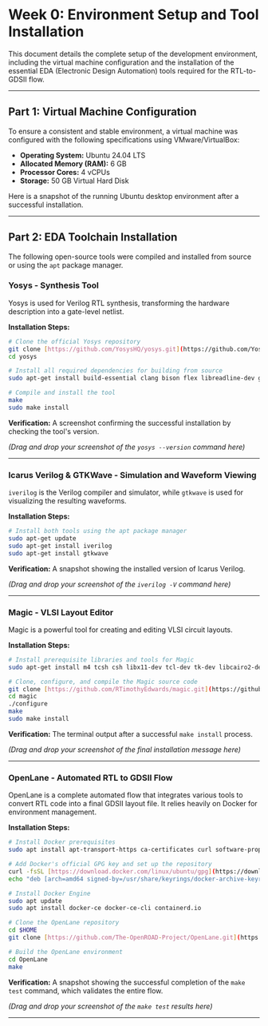 # Week 0: Environment Setup and Tool Installation

This document details the complete setup of the development environment, including the virtual machine configuration and the installation of the essential EDA (Electronic Design Automation) tools required for the RTL-to-GDSII flow.

---

## Part 1: Virtual Machine Configuration

To ensure a consistent and stable environment, a virtual machine was configured with the following specifications using VMware/VirtualBox:

* **Operating System:** Ubuntu 24.04 LTS
* **Allocated Memory (RAM):** 6 GB
* **Processor Cores:** 4 vCPUs
* **Storage:** 50 GB Virtual Hard Disk

Here is a snapshot of the running Ubuntu desktop environment after a successful installation.



---

## Part 2: EDA Toolchain Installation

The following open-source tools were compiled and installed from source or using the `apt` package manager.

### **Yosys - Synthesis Tool**

Yosys is used for Verilog RTL synthesis, transforming the hardware description into a gate-level netlist.

**Installation Steps:**
```bash
# Clone the official Yosys repository
git clone [https://github.com/YosysHQ/yosys.git](https://github.com/YosysHQ/yosys.git)
cd yosys

# Install all required dependencies for building from source
sudo apt-get install build-essential clang bison flex libreadline-dev gawk tcl-dev libffi-dev git graphviz xdot pkg-config python3 libboost-system-dev libboost-python-dev libboost-filesystem-dev zlib1g-dev

# Compile and install the tool
make
sudo make install
```

**Verification:**
A screenshot confirming the successful installation by checking the tool's version.

*(Drag and drop your screenshot of the `yosys --version` command here)*

---

### **Icarus Verilog & GTKWave - Simulation and Waveform Viewing**

`iverilog` is the Verilog compiler and simulator, while `gtkwave` is used for visualizing the resulting waveforms.

**Installation Steps:**
```bash
# Install both tools using the apt package manager
sudo apt-get update
sudo apt-get install iverilog
sudo apt-get install gtkwave
```

**Verification:**
A snapshot showing the installed version of Icarus Verilog.

*(Drag and drop your screenshot of the `iverilog -V` command here)*

---

### **Magic - VLSI Layout Editor**

Magic is a powerful tool for creating and editing VLSI circuit layouts.

**Installation Steps:**
```bash
# Install prerequisite libraries and tools for Magic
sudo apt-get install m4 tcsh csh libx11-dev tcl-dev tk-dev libcairo2-dev mesa-common-dev libglu1-mesa-dev libncurses-dev

# Clone, configure, and compile the Magic source code
git clone [https://github.com/RTimothyEdwards/magic.git](https://github.com/RTimothyEdwards/magic.git)
cd magic
./configure
make
sudo make install
```

**Verification:**
The terminal output after a successful `make install` process.

*(Drag and drop your screenshot of the final installation message here)*

---

### **OpenLane - Automated RTL to GDSII Flow**

OpenLane is a complete automated flow that integrates various tools to convert RTL code into a final GDSII layout file. It relies heavily on Docker for environment management.

**Installation Steps:**
```bash
# Install Docker prerequisites
sudo apt install apt-transport-https ca-certificates curl software-properties-common

# Add Docker's official GPG key and set up the repository
curl -fsSL [https://download.docker.com/linux/ubuntu/gpg](https://download.docker.com/linux/ubuntu/gpg) | sudo gpg --dearmor -o /usr/share/keyrings/docker-archive-keyring.gpg
echo "deb [arch=amd64 signed-by=/usr/share/keyrings/docker-archive-keyring.gpg] [https://download.docker.com/linux/ubuntu](https://download.docker.com/linux/ubuntu) $(lsb_release -cs) stable" | sudo tee /etc/apt/sources.list.d/docker.list > /dev/null

# Install Docker Engine
sudo apt update
sudo apt install docker-ce docker-ce-cli containerd.io

# Clone the OpenLane repository
cd $HOME
git clone [https://github.com/The-OpenROAD-Project/OpenLane.git](https://github.com/The-OpenROAD-Project/OpenLane.git)

# Build the OpenLane environment
cd OpenLane
make
```

**Verification:**
A snapshot showing the successful completion of the `make test` command, which validates the entire flow.

*(Drag and drop your screenshot of the `make test` results here)*

---
